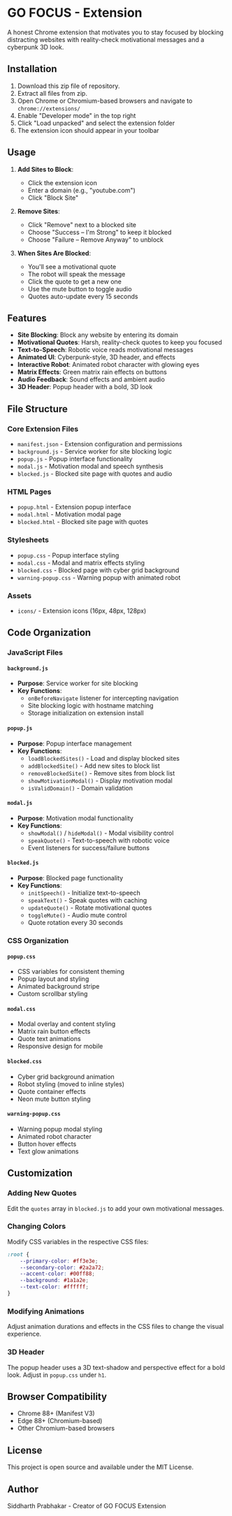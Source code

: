 # GO FOCUS - Extension

A honest Chrome extension that motivates you to stay focused by blocking distracting websites with reality-check motivational messages and a cyberpunk 3D look.

## Installation

1. Download this zip file of repository.
2. Extract all files from zip.
3. Open Chrome or Chromium-based browsers and navigate to `chrome://extensions/`
4. Enable "Developer mode" in the top right
5. Click "Load unpacked" and select the extension folder
6. The extension icon should appear in your toolbar

## Usage

1. **Add Sites to Block**:
   - Click the extension icon
   - Enter a domain (e.g., "youtube.com")
   - Click "Block Site"

2. **Remove Sites**:
   - Click "Remove" next to a blocked site
   - Choose "Success – I'm Strong" to keep it blocked
   - Choose "Failure – Remove Anyway" to unblock

3. **When Sites Are Blocked**:
   - You'll see a motivational quote
   - The robot will speak the message
   - Click the quote to get a new one
   - Use the mute button to toggle audio
   - Quotes auto-update every 15 seconds

## Features

- **Site Blocking**: Block any website by entering its domain
- **Motivational Quotes**: Harsh, reality-check quotes to keep you focused
- **Text-to-Speech**: Robotic voice reads motivational messages
- **Animated UI**: Cyberpunk-style, 3D header, and effects
- **Interactive Robot**: Animated robot character with glowing eyes
- **Matrix Effects**: Green matrix rain effects on buttons
- **Audio Feedback**: Sound effects and ambient audio
- **3D Header**: Popup header with a bold, 3D look

## File Structure

### Core Extension Files
- `manifest.json` - Extension configuration and permissions
- `background.js` - Service worker for site blocking logic
- `popup.js` - Popup interface functionality
- `modal.js` - Motivation modal and speech synthesis
- `blocked.js` - Blocked site page with quotes and audio

### HTML Pages
- `popup.html` - Extension popup interface
- `modal.html` - Motivation modal page
- `blocked.html` - Blocked site page with quotes

### Stylesheets
- `popup.css` - Popup interface styling
- `modal.css` - Modal and matrix effects styling
- `blocked.css` - Blocked page with cyber grid background
- `warning-popup.css` - Warning popup with animated robot

### Assets
- `icons/` - Extension icons (16px, 48px, 128px)

## Code Organization

### JavaScript Files

#### `background.js`
- **Purpose**: Service worker for site blocking
- **Key Functions**:
  - `onBeforeNavigate` listener for intercepting navigation
  - Site blocking logic with hostname matching
  - Storage initialization on extension install

#### `popup.js`
- **Purpose**: Popup interface management
- **Key Functions**:
  - `loadBlockedSites()` - Load and display blocked sites
  - `addBlockedSite()` - Add new sites to block list
  - `removeBlockedSite()` - Remove sites from block list
  - `showMotivationModal()` - Display motivation modal
  - `isValidDomain()` - Domain validation

#### `modal.js`
- **Purpose**: Motivation modal functionality
- **Key Functions**:
  - `showModal()` / `hideModal()` - Modal visibility control
  - `speakQuote()` - Text-to-speech with robotic voice
  - Event listeners for success/failure buttons

#### `blocked.js`
- **Purpose**: Blocked page functionality
- **Key Functions**:
  - `initSpeech()` - Initialize text-to-speech
  - `speakText()` - Speak quotes with caching
  - `updateQuote()` - Rotate motivational quotes
  - `toggleMute()` - Audio mute control
  - Quote rotation every 30 seconds

### CSS Organization

#### `popup.css`
- CSS variables for consistent theming
- Popup layout and styling
- Animated background stripe
- Custom scrollbar styling

#### `modal.css`
- Modal overlay and content styling
- Matrix rain button effects
- Quote text animations
- Responsive design for mobile

#### `blocked.css`
- Cyber grid background animation
- Robot styling (moved to inline styles)
- Quote container effects
- Neon mute button styling

#### `warning-popup.css`
- Warning popup modal styling
- Animated robot character
- Button hover effects
- Text glow animations



## Customization

### Adding New Quotes
Edit the `quotes` array in `blocked.js` to add your own motivational messages.

### Changing Colors
Modify CSS variables in the respective CSS files:
```css
:root {
    --primary-color: #ff3e3e;
    --secondary-color: #2a2a72;
    --accent-color: #00ff88;
    --background: #1a1a2e;
    --text-color: #ffffff;
}
```

### Modifying Animations
Adjust animation durations and effects in the CSS files to change the visual experience.

### 3D Header
The popup header uses a 3D text-shadow and perspective effect for a bold look. Adjust in `popup.css` under `h1`.

## Browser Compatibility

- Chrome 88+ (Manifest V3)
- Edge 88+ (Chromium-based)
- Other Chromium-based browsers

## License

This project is open source and available under the MIT License.

## Author

Siddharth Prabhakar - Creator of GO FOCUS Extension 
